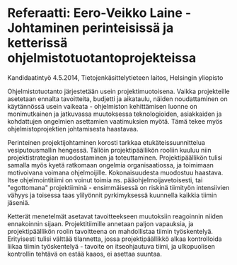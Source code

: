 # Referaatti: Eero-Veikko Laine - Johtaminen perinteisissä ja ketterissä ohjelmistotuotantoprojekteissa
Kandidaatintyö 4.5.2014, Tietojenkäsittelytieteen laitos, Helsingin yliopisto

Ohjelmistotuotanto järjestetään usein projektimuotoisena. Vaikka projekteille asetetaan ennalta tavoitteita, budjetti ja aikataulu, näiden noudattaminen on käytännössä usein vaikeata - ohjelmiston kehittämisen luonne on monimutkainen ja jatkuvassa muutoksessa teknologioiden, asiakkaiden ja kohdattujen ongelmien asettamien vaatimuksien myötä. Tämä tekee myös ohjelmistoprojektien johtamisesta haastavaa.

Perinteinen projektijohtaminen korosti tarkkaa etukäteissuunnittelua vesiputousmallin hengessä. Tällöin projektipäällikön rooliin kuuluu niin projektistrategian muodostaminen ja toteuttaminen. Projektipäällikön tulisi samalla myös kyetä ratkomaan ongelmia organisaatiossa, ja toimimaan motivoivana voimana ohjelmoijille. Kokonaisuudesta muodostuu haastava. Itse ohjelmointitiimi on voinut toimia ns. pääohjelmoijavetoisesti, tai "egottomana" projektiiminä - ensimmäisessä on riskinä tiimityön intensiivien vähyys ja toisessa taas ylilyönnit pyrkimyksessä kuunnella kaikkia tiimin jäseniä.

Ketterät menetelmät asetavat tavoitteekseen muutoksiin reagoinnin niiden ennakoinnin sijaan. Projektitiimille annetaan paljon vapauksia, ja projektipäällikön roolin tavoitteena on mahdollistaa tiimin työskentelyä. Erityisesti tulisi välttää tilannetta, jossa projektipäällikkö alkaa kontrolloida liikaa tiimin työskentelyä - tavoite on itseohjautuva tiimi, ja ulkopuolisen kontrollin tehtävä on estää kaaos, ei asettaa suuntaa. 

